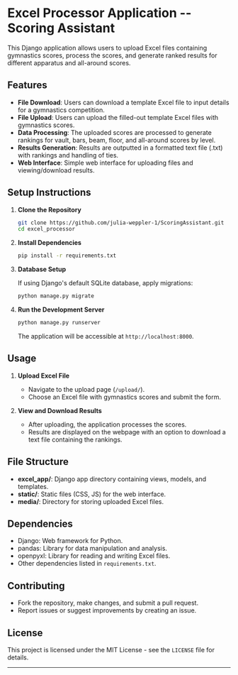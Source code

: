 
# Excel Processor Application -- Scoring Assistant

This Django application allows users to upload Excel files containing gymnastics scores, process the scores, and generate ranked results for different apparatus and all-around scores.

## Features

- **File Download**: Users can download a template Excel file to input details for a gymnastics competition.
- **File Upload**: Users can upload the filled-out template Excel files with gymnastics scores.
- **Data Processing**: The uploaded scores are processed to generate rankings for vault, bars, beam, floor, and all-around scores by level.
- **Results Generation**: Results are outputted in a formatted text file (.txt) with rankings and handling of ties.
- **Web Interface**: Simple web interface for uploading files and viewing/download results.

## Setup Instructions

1. **Clone the Repository**

   ```bash
   git clone https://github.com/julia-weppler-1/ScoringAssistant.git
   cd excel_processor
   ```

2. **Install Dependencies**

   ```bash
   pip install -r requirements.txt
   ```

3. **Database Setup**

   If using Django's default SQLite database, apply migrations:

   ```bash
   python manage.py migrate
   ```

4. **Run the Development Server**

   ```bash
   python manage.py runserver
   ```

   The application will be accessible at `http://localhost:8000`.

## Usage

1. **Upload Excel File**

   - Navigate to the upload page (`/upload/`).
   - Choose an Excel file with gymnastics scores and submit the form.

2. **View and Download Results**

   - After uploading, the application processes the scores.
   - Results are displayed on the webpage with an option to download a text file containing the rankings.

## File Structure

- **excel_app/**: Django app directory containing views, models, and templates.
- **static/**: Static files (CSS, JS) for the web interface.
- **media/**: Directory for storing uploaded Excel files.

## Dependencies

- Django: Web framework for Python.
- pandas: Library for data manipulation and analysis.
- openpyxl: Library for reading and writing Excel files.
- Other dependencies listed in `requirements.txt`.

## Contributing

- Fork the repository, make changes, and submit a pull request.
- Report issues or suggest improvements by creating an issue.

## License

This project is licensed under the MIT License - see the `LICENSE` file for details.

---
